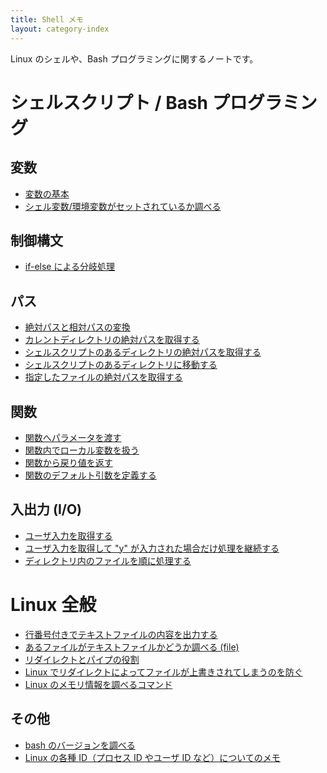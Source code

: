 ```yaml
---
title: Shell メモ
layout: category-index
---
```


Linux のシェルや、Bash プログラミングに関するノートです。

シェルスクリプト / Bash プログラミング
====

変数
----
* [変数の基本](variables.html)
* [シェル変数/環境変数がセットされているか調べる](check-if-var-is-set.html)

制御構文
----
* [if-else による分岐処理](syntax/if.html)

パス
----
* [絶対パスと相対パスの変換](absolute-path-to-relative-path.html)
* [カレントディレクトリの絶対パスを取得する](absolute-path-of-current-dir.html)
* [シェルスクリプトのあるディレクトリの絶対パスを取得する](absolute-path-of-script-dir.html)
* [シェルスクリプトのあるディレクトリに移動する](move-to-script-dir.html)
* [指定したファイルの絶対パスを取得する](absolute-path-of-file.html)

関数
----
* [関数へパラメータを渡す](pass-params-to-function.html)
* [関数内でローカル変数を扱う](local-var-in-function.html)
* [関数から戻り値を返す](return-value-from-function.html)
* [関数のデフォルト引数を定義する](default-params-in-function.html)

入出力 (I/O)
----
* [ユーザ入力を取得する](obtain-user-input.html)
* [ユーザ入力を取得して "y" が入力された場合だけ処理を継続する](obtain-user-input2.html)
* [ディレクトリ内のファイルを順に処理する](process-all-files.html)

Linux 全般　
====

* [行番号付きでテキストファイルの内容を出力する](basic/cat-with-line-number.html)
* [あるファイルがテキストファイルかどうか調べる (file)](basic/check-if-text-file.html)
* [リダイレクトとパイプの役割](basic/redirect-and-pipe.html)
* [Linux でリダイレクトによってファイルが上書きされてしまうのを防ぐ](basic/avoid-overridden-by-redirect.html)
* [Linux のメモリ情報を調べるコマンド](memory.html)

その他
----
* [bash のバージョンを調べる](bash-version.html)
* [Linux の各種 ID（プロセス ID やユーザ ID など）についてのメモ](linux-ids.html)


